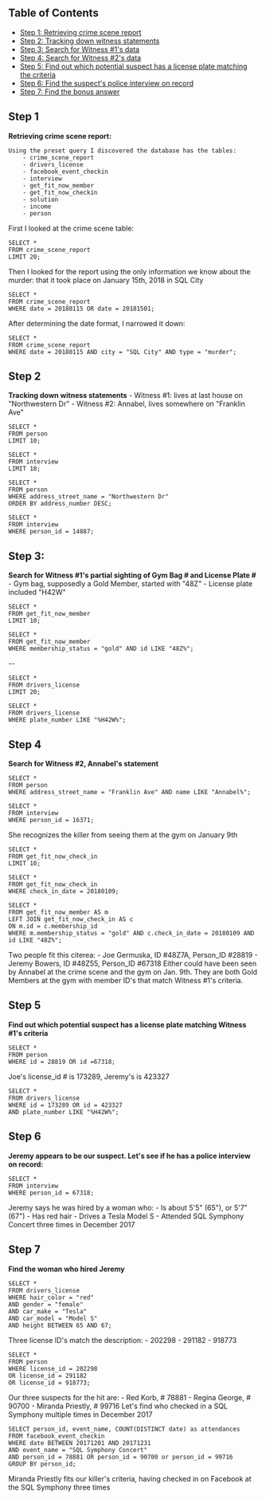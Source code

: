## Table of Contents

 - [Step 1: Retrieving crime scene report](#step-1)
 - [Step 2: Tracking down witness statements](#step-2)
 - [Step 3: Search for Witness #1's data](#step-3)
 - [Step 4: Search for Witness #2's data](#step-4)
 - [Step 5: Find out which potential suspect has a license plate matching the criteria](#step-5)
 - [Step 6: Find the suspect's police interview on record](#step-6)
 - [Step 7: Find the bonus answer](#step-7)

## Step 1
**Retrieving crime scene report:**

    Using the preset query I discovered the database has the tables: 
        - crime_scene_report
        - drivers_license
        - facebook_event_checkin
        - interview
        - get_fit_now_member
        - get_fit_now_checkin
        - solution
        - income
        - person
First I looked at the crime scene table:


```
SELECT * 
FROM crime_scene_report 
LIMIT 20;
```

Then I looked for the report using the only information we know about the murder: that it took place on January 15th, 2018 in SQL City

```
SELECT *
FROM crime_scene_report
WHERE date = 20180115 OR date = 20181501;
```

After determining the date format, I narrowed it down:

```
SELECT *
FROM crime_scene_report
WHERE date = 20180115 AND city = "SQL City" AND type = "murder";
```

## Step 2
**Tracking down witness statements**
     - Witness #1: lives at last house on "Northwestern Dr"
     - Witness #2: Annabel, lives somewhere on "Franklin Ave"

```
SELECT *
FROM person
LIMIT 10;

SELECT *
FROM interview
LIMIT 10;

SELECT *
FROM person
WHERE address_street_name = "Northwestern Dr"
ORDER BY address_number DESC;

SELECT *
FROM interview
WHERE person_id = 14887;
```

## Step 3: 
**Search for Witness #1's partial sighting of Gym Bag # and License Plate #**
     - Gym bag, supposedly a Gold Member,  started with "48Z"
     - License plate included "H42W"

```
SELECT *
FROM get_fit_now_member
LIMIT 10;    

SELECT *
FROM get_fit_now_member
WHERE membership_status = "gold" AND id LIKE "48Z%";
```

--

```
SELECT *
FROM drivers_license
LIMIT 20; 

SELECT *
FROM drivers_license
WHERE plate_number LIKE "%H42W%";
```


## Step 4
**Search for Witness #2, Annabel's statement**

```
SELECT *
FROM person
WHERE address_street_name = "Franklin Ave" AND name LIKE "Annabel%";
```

```
SELECT *
FROM interview
WHERE person_id = 16371;
```

She recognizes the killer from seeing them at the gym on January 9th

```
SELECT *
FROM get_fit_now_check_in
LIMIT 10;

SELECT *
FROM get_fit_now_check_in
WHERE check_in_date = 20180109;

SELECT *
FROM get_fit_now_member AS m
LEFT JOIN get_fit_now_check_in AS c
ON m.id = c.membership_id
WHERE m.membership_status = "gold" AND c.check_in_date = 20180109 AND id LIKE "48Z%";
```

Two people fit this citerea:
    - Joe Germuska, ID #48Z7A, Person_ID #28819
    - Jeremy Bowers, ID #48Z55, Person_ID #67318
    Either could have been seen by Annabel at the crime scene and the gym on Jan. 9th.
    They are both Gold Members at the gym with member ID's that match Witness #1's criteria.
    
## Step 5
**Find out which potential suspect has a license plate matching Witness #1's criteria**

```
SELECT *
FROM person
WHERE id = 28819 OR id =67318;
```

Joe's license_id # is 173289, Jeremy's is 423327

```
SELECT *
FROM drivers_license
WHERE id = 173289 OR id = 423327
AND plate_number LIKE "%H42W%";
```

## Step 6
**Jeremy appears to be our suspect. Let's see if he has a police interview on record:**

```
SELECT *
FROM interview
WHERE person_id = 67318;
```

Jeremy says he was hired by a woman who:
    - Is about 5'5" (65"), or 5'7" (67")
    - Has red hair
    - Drives a Tesla Model S
    - Attended SQL Symphony Concert three times in December 2017
    
## Step 7
**Find the woman who hired Jeremy**

```
SELECT *
FROM drivers_license
WHERE hair_color = "red" 
AND gender = "female"
AND car_make = "Tesla"
AND car_model = "Model S"
AND height BETWEEN 65 AND 67;
```

Three license ID's match the description:
    - 202298
    - 291182
    - 918773 

```
SELECT *
FROM person
WHERE license_id = 202298
OR license_id = 291182
OR license_id = 918773;
```

Our three suspects for the hit are:
    - Red Korb, # 78881
    - Regina George, # 90700
    - Miranda Priestly, # 99716
Let's find who checked in a SQL Symphony multiple times in December 2017

```
SELECT person_id, event_name, COUNT(DISTINCT date) as attendances
FROM facebook_event_checkin
WHERE date BETWEEN 20171201 AND 20171231
AND event_name = "SQL Symphony Concert"
AND person_id = 78881 OR person_id = 90700 or person_id = 99716
GROUP BY person_id;
```

Miranda Priestly fits our killer's criteria, having checked in on Facebook at the SQL Symphony three times
